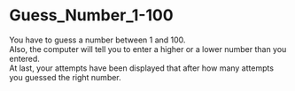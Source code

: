 # Guess_Number_1-100
You have to guess a number between 1 and 100.
<br>Also, the computer will tell you to enter a higher or a lower number than you entered.
<br>At last, your attempts have been displayed that after how many attempts you guessed the right number.
